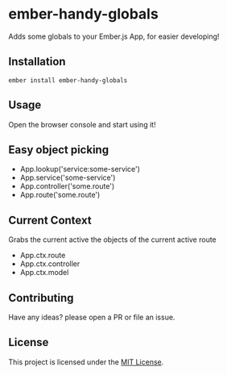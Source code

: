 ember-handy-globals
==============================================================================

Adds some globals to your Ember.js App, for easier developing!


Installation
------------------------------------------------------------------------------

```
ember install ember-handy-globals
```


Usage
------------------------------------------------------------------------------

Open the browser console and start using it!

## Easy object picking
- App.lookup('service:some-service')
- App.service('some-service')
- App.controller('some.route')
- App.route('some.route')

## Current Context
Grabs the current active the objects of the current active route

- App.ctx.route
- App.ctx.controller
- App.ctx.model


Contributing
------------------------------------------------------------------------------

Have any ideas? please open a PR or file an issue.


License
------------------------------------------------------------------------------

This project is licensed under the [MIT License](LICENSE.md).
